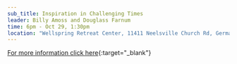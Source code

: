 ```yaml
---
sub_title: Inspiration in Challenging Times
leader: Billy Amoss and Douglass Farnum
time: 6pm - Oct 29, 1:30pm
location: "Wellspring Retreat Center, 11411 Neelsville Church Rd, Germantown MD 20876"
---
```


[For more information click here](https://InterPlay.org/index.cfm/go/events:event/happening_id/1815){:target="_blank"}
